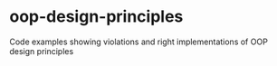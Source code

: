# oop-design-principles
Code examples showing violations and right implementations of OOP design principles
